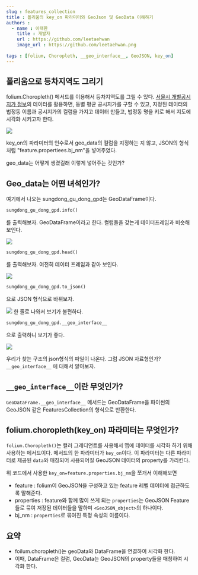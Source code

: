 ```yaml
---
slug : features_collection
title : 폴리움의 key_on 파라미터와 GeoJson 및 GeoData 이해하기
authors :
  - name : 이태환
    title : 개발자
    url : https://github.com/leetaehwan
    image_url : https://github.com/leetaehwan.png
  
tags : [folium, Choropleth, __geo_interface__, GeoJSON, key_on]
---
```


## 폴리움으로 등차지역도 그리기
folium.Choropleth() 메서드를 이용해서 등차지역도를 그릴 수 있다.
[서울시 개별공시지가 정보](http://data.seoul.go.kr/dataList/OA-1180/F/1/datasetView.do)의 데이터를 활용하면, 동별 평균 공시지가를 구할 수 있고,
지정된 데이터의 법정동 이름과 공시지가의 컬럼을 가지고 데이터 만들고, 법정동 명을 키로 해서 지도에 시각화 시키고자 한다.

![](./1_folium_choropleth)

key_on의 파라미터의 인수로서 geo_data의 컬럼을 지정하는 지 않고, JSON의 형식처럼 "feature.propertiees.bj_nm"을 넣어주었다.

geo_data는 어떻게 생겼길래 이렇게 넣어주는 것인가?

## Geo_data는 어떤 녀석인가?

여기에서 나오는 sungdong_gu_dong_gpd는 GeoDataFrame이다.

```python
sungdong_gu_dong_gpd.info()
```
를 출력해보자. GeoDataFrame이라고 한다. 컬럼들을 갖는게 데이터프레임과 비슷해보인다.

![](./2_sungdong_gu_dong_gpd)

```python
sungdong_gu_dong_gpd.head()
```
를 출력해보자. 여전히 데이터 프레임과 같아 보인다.

![](./3_sungdong_gu_dong_gpd)

```python
sungdong_gu_dong_gpd.to_json()
```
으로 JSON 형식으로 바꿔보자.

![](./4_sungdong_gu_dong_gpd)
한 줄로 나와서 보기가 불편하다.

```python
sungdong_gu_dong_gpd.__geo_interface__
```
으로 출력하니 보기가 좋다.

![](./5_sungdong_gu_dong_gpd)

우리가 찾는 구조의 json형식의 파일이 나온다. 그럼 JSON 자료형인가? `__geo_interface__` 에 대해서 알아보자.

## `__geo_interface__`이란 무엇인가?
`GeoDataFrame.__geo_interface__` 메서드는 GeoDataFrame을 파이썬의 GeoJSON 같은 FeaturesCollection의 형식으로 반환한다.

## folium.choropleth(key_on) 파라미터는 무엇인가?
`folium.Choropleth()`는 컬러 그레디언트를 사용해서 맵에 데이터를 시각화 하기 위해 사용하는 메서드이다.
메서드의 한 파라미터가 `key_on`이다. 이 파라미터는 다른 파라미터로 제공된 `data`와 매칭되어 사용되어질 GeoJSON 데이터의 property를 가리킨다.

위 코드에서 사용한 `key_on=feature.properties.bj_nm`을 쪼개서 이해해보면
- feature : folium이 GeoJSON을 구성하고 있는 feature 레벨 데이터에 접근하도록 말해준다.
- properties : feature와 함께 많이 쓰게 되는 `properties`는 GeoJSON Feature들로 묶여 저장된 데이터들을 말하며 `<GeoJSON_object>`의 하나이다.
- bj_nm : `properties`로 묶여진 특정 속성의 이름이다.


## 요약
- foilum.choropleth()는 geoData와 DataFrame을 연결하여 시각화 한다.
- 이때, DataFrame은 컬럼, GeoData는 GeoJSON의 property들을 매칭하여 시각화 한다.